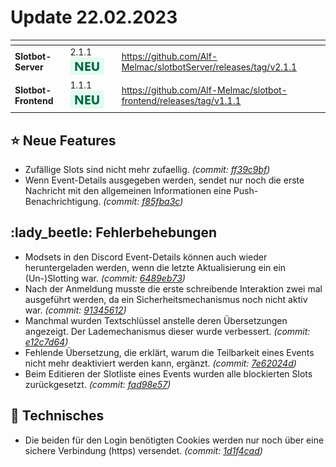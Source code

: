 # Update 22.02.2023

<table data-card-size="large" data-view="cards"><thead><tr><th></th><th></th><th data-hidden></th><th data-hidden data-card-target data-type="content-ref"></th></tr></thead><tbody><tr><td><strong>Slotbot-Server</strong></td><td>2.1.1 <img src="../../.gitbook/assets/Badge-New.png" alt="Neu" data-size="line"></td><td></td><td><a href="https://github.com/Alf-Melmac/slotbotServer/releases/tag/v2.1.1">https://github.com/Alf-Melmac/slotbotServer/releases/tag/v2.1.1</a></td></tr><tr><td><strong>Slotbot-Frontend</strong></td><td>1.1.1 <img src="../../.gitbook/assets/Badge-New.png" alt="Neu" data-size="line"></td><td></td><td><a href="https://github.com/Alf-Melmac/slotbot-frontend/releases/tag/v1.1.1">https://github.com/Alf-Melmac/slotbot-frontend/releases/tag/v1.1.1</a></td></tr></tbody></table>

## :star: Neue Features

* Zufällige Slots sind nicht mehr zufaellig. _(commit:_ [_ff39c9bf_](https://github.com/Alf-Melmac/slotbotServer/commit/ff39c9bf96b6c4b705e9013e675f3f2438df8402)_)_
* Wenn Event-Details ausgegeben werden, sendet nur noch die erste Nachricht mit den allgemeinen Informationen eine Push-Benachrichtigung. _(commit:_ [_f85fba3c_](https://github.com/Alf-Melmac/slotbotServer/commit/f85fba3cdb7dc4f6f896f67fb3d4cf67953cb6e3)_)_

## :lady\_beetle: Fehlerbehebungen

* Modsets in den Discord Event-Details können auch wieder heruntergeladen werden, wenn die letzte Aktualisierung ein ein (Un-)Slotting war. _(commit:_ [_6489eb73_](https://github.com/Alf-Melmac/slotbotServer/commit/6489eb738a09662436f01843df14df4b34b7878e)_)_
* Nach der Anmeldung musste die erste schreibende Interaktion zwei mal ausgeführt werden, da ein Sicherheitsmechanismus noch nicht aktiv war. _(commit:_ [_91345612_](https://github.com/Alf-Melmac/slotbotServer/commit/91345612bef43a8fab582234b86d63c00c658e93)_)_
* Manchmal wurden Textschlüssel anstelle deren Übersetzungen angezeigt. Der Lademechanismus dieser wurde verbessert. _(commit:_ [_e12c7d64_](https://github.com/Alf-Melmac/slotbot-frontend/commit/e12c7d643ed53ac2a9edba9524a87df2d5f707b1)_)_
* Fehlende Übersetzung, die erklärt, warum die Teilbarkeit eines Events nicht mehr deaktiviert werden kann, ergänzt. _(commit:_ [_7e62024d_](https://github.com/Alf-Melmac/slotbot-frontend/commit/7e62024d8338bcc0f96096024261b060c9bb84c6)_)_
* Beim Editieren der Slotliste eines Events wurden alle blockierten Slots zurückgesetzt. _(commit:_ [_fad98e57_](https://github.com/Alf-Melmac/slotbot-frontend/commit/fad98e5772c23e9047a85fc84dd2ccf015f56b0d)_)_

## 🔨 Technisches

* Die beiden für den Login benötigten Cookies werden nur noch über eine sichere Verbindung (https) versendet. _(commit:_ [_1d1f4cad_](https://github.com/Alf-Melmac/slotbotServer/commit/1d1f4cadd0024a7f836383115a55ea08428b13df)_)_

